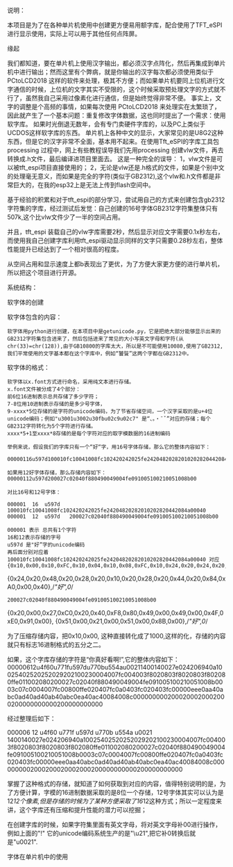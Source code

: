 说明：

本项目是为了在各种单片机使用中创建更方便易用额字库，配合使用了TFT_eSPI进行显示使用，实际上可以用于其他任何点阵屏。

缘起

我们都知道，要在单片机上使用汉字输出，都必须汉字点阵化，然后再集成到单片机中进行输出；然而这里有个弊病，就是你输出的汉字每次都必须使用类似于 PCtoLCD2018 这样的软件来处理，极其不方便；而如果单片机要同上位机进行文字通信的时候，上位机的文字其实不受限的，这个时候采取预处理文字的方式就不行了，虽然我自己采用过像素化进行通信，但是始终觉得非常不便。
事实上，文字的调整是个高频的事情，如果每次使用 PCtoLCD2018 来处理实在太繁琐了，因此就产生了一个基本问题：重复修改字体数据，这也同时提出了一个需求：使用软字库。
如果时光倒退无数年，会有专门卖硬件字库的，以及PC上类似于UCDOS这样软字库的东西。
单片机上各种中文的显示，大家常见的是U8G2这种东西，但是它的汉字非常不全面，基本用不起来。在使用Tft_eSPI的字库工具包processing 过程中，网上有些教程误导我们先用processing 创建vlw文件，再去转换成.h文件，最后编译进项目里面去。
这是一种完全的误导：
1，vlw文件是可以被tft_espi项目直接使用的；
2，无论是vlw还是.h格式的文件，如果是个别中文的处理毫无意义，而如果是完全的字符(类似于GB2312),这个vlw和.h文件都是非常巨大的，在我的esp32上是无法上传到flash空间中。

基于经验的积累和对于tft_espi的部分学习，尝试用自己的方式来创建包含gb2312字符集的字库，经过测试后发觉：自己创建的16号字体GB2312字符集整体只有507k,这个比vlw文件少了一半的空间占用。

并且，tft_espi 装载自己的vlw字库需要2秒，然后显示对应文字需要0.1x秒左右，而使用我自己创建字库利用tft_espi驱动显示同样的文字只需要0.28秒左右，整体性能提升已经达到了一个相对很高的程度。

从空间占用和显示速度上都b表现出了更优，为了方便大家更方便的进行单片机，所以把这个项目进行开源。

系统结构：

软字体的创建

软字体包含的内容：

    软字体用python进行创建，在本项目中是getunicode.py，它是把绝大部分能够显示出来的GB2312字符集包含进来了，然后包括进来了常见的大小写英文字母和字符(从chr(33)=chr(128)),由于GB10800的字库太大，所以是不可能使用10080,使用了GB2312,我们平常使用的文字基本都在这个字库中，例如“饕餮”这两个字都在GB2312中。

软字体的格式：

    软字体以x.font方式进行命名，采用纯文本进行存储。
    x.font文件被分成了4个部分：
    前6位16进制表示总共存储了多少字符；
    7-8位用10进制表示存储的是多少号字体，
    9-xxxx*5位存储的是字符的unicode编码，为了节省存储空间，一个汉字采取的是u+4位unicode编码；例如"u3001u3002u30fbu02c9u02c7" 是“、。・ˉˇ”对应的存储；每个GB2312字符转化为5个字符进行存储。
    xxxx*5+1至xxxx*8存储的是每个字符对应的取字模数据的16进制编码

    举例来说，假设我们的字库只有一个“好“字，用16号字体存储，那么它的整体内容如下：

    00000116u597d100010fc10041008fc102420242025fe24204820282010202820442084a00040
    
    如果用12好字体存储，那么存储内容如下：
    00000112u597d200027c02040f880490049004fe091005100210051008b00

    对比16号和12号字体：

    000001  16  u597d   100010fc10041008fc102420242025fe24204820282010202820442084a00040
    000001  12  u597d   200027c02040f880490049004fe091005100210051008b00

    000001 表示 总共有1个字符
    16和12表示存储的字号
    u597d 是"好”字的unicode编码
    再后面分别对应着 
    100010fc10041008fc102420242025fe24204820282010202820442084a00040 对应 
    {0x10,0x00,0x10,0xFC,0x10,0x04,0x10,0x08,0xFC,0x10,0x24,0x20,0x24,0x20,0x25,0xFE},
{0x24,0x20,0x48,0x20,0x28,0x20,0x10,0x20,0x28,0x20,0x44,0x20,0x84,0xA0,0x00,0x40},/*"好",0*/

    200027c02040f880490049004fe091005100210051008b00
{0x20,0x00,0x27,0xC0,0x20,0x40,0xF8,0x80,0x49,0x00,0x49,0x00,0x4F,0xE0,0x91,0x00},
{0x51,0x00,0x21,0x00,0x51,0x00,0x8B,0x00},/*"好",0*/

为了压缩存储内容，把0x10,0x00, 这种直接转化成了1000,这样的化，存储的内容就只有标志16进制格式的五分之二。

如果，这个字库存储的字符是“你真好看啊!”,它的整体内容如下：
00000612u4f60u771fu597du770bu554au00211400140027e024206940a10025402520252029202100230004007fc004003f8020803f8020803f802080ffe011002080200027c02040f880490049004fe091005100210051008b0003c07c0004007fc00800ffe020407fc0a0403fc020403fc00000eee0aa40abc0ad40ad40ab40abc0ea40ac40084008c0000000002000200020002000200000000000200000000000

经过整理后如下：

000006  12  u4f60   u771f   u597d   u770b   u554a   u0021   1400140027e024206940a10025402520252029202100230004007fc004003f8020803f8020803f802080ffe011002080200027c02040f880490049004fe091005100210051008b0003c07c0004007fc00800ffe020407fc0a0403fc020403fc00000eee0aa40abc0ad40ad40ab40abc0ea40ac40084008c0000000002000200020002000200000000000200000000000

掌握了这种格式的存储，就知道了如何获取到对应的内容，值得特别说明的是，为了方便计算，字模的16进制数据采取的是8位一个存储，12号字体其实可以认为是12*12个像素,但是存储的时候为了某种方便采取了16*12这种方式；所以一定程度来讲，这个字库还有压缩和提升性能的潜力可以挖掘；

在创建字库的时候，如果字符集里面有英文字母，将对英文字母补00进行操作，例如上面的"!" 它的unicode编码系统生产的是"\u21",把它补0转换后就是"u0021".



字体在单片机中的使用

